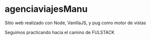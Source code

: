 # agenciaviajesManu
Sitio web realizado con Node, VanillaJS, y pug como motor de vistas

Seguimos practicando hacia el camino de FULSTACK
